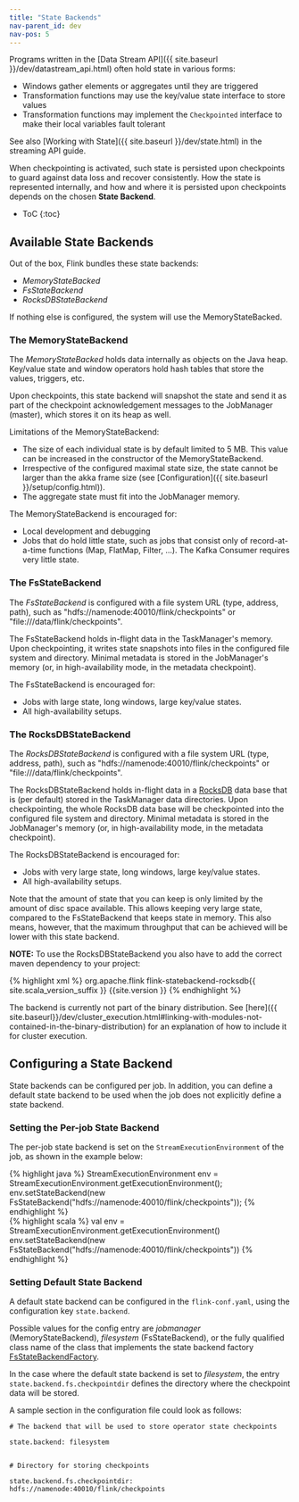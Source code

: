```yaml
---
title: "State Backends"
nav-parent_id: dev
nav-pos: 5
---
```

<!--
Licensed to the Apache Software Foundation (ASF) under one
or more contributor license agreements.  See the NOTICE file
distributed with this work for additional information
regarding copyright ownership.  The ASF licenses this file
to you under the Apache License, Version 2.0 (the
"License"); you may not use this file except in compliance
with the License.  You may obtain a copy of the License at

  http://www.apache.org/licenses/LICENSE-2.0

Unless required by applicable law or agreed to in writing,
software distributed under the License is distributed on an
"AS IS" BASIS, WITHOUT WARRANTIES OR CONDITIONS OF ANY
KIND, either express or implied.  See the License for the
specific language governing permissions and limitations
under the License.
-->

Programs written in the [Data Stream API]({{ site.baseurl }}/dev/datastream_api.html) often hold state in various forms:

- Windows gather elements or aggregates until they are triggered
- Transformation functions may use the key/value state interface to store values
- Transformation functions may implement the `Checkpointed` interface to make their local variables fault tolerant

See also [Working with State]({{ site.baseurl }}/dev/state.html) in the streaming API guide.

When checkpointing is activated, such state is persisted upon checkpoints to guard against data loss and recover consistently.
How the state is represented internally, and how and where it is persisted upon checkpoints depends on the
chosen **State Backend**.

* ToC
{:toc}

## Available State Backends

Out of the box, Flink bundles these state backends:

 - *MemoryStateBacked*
 - *FsStateBackend*
 - *RocksDBStateBackend*

If nothing else is configured, the system will use the MemoryStateBacked.


### The MemoryStateBackend

The *MemoryStateBacked* holds data internally as objects on the Java heap. Key/value state and window operators hold hash tables
that store the values, triggers, etc.

Upon checkpoints, this state backend will snapshot the state and send it as part of the checkpoint acknowledgement messages to the
JobManager (master), which stores it on its heap as well.

Limitations of the MemoryStateBackend:

  - The size of each individual state is by default limited to 5 MB. This value can be increased in the constructor of the MemoryStateBackend.
  - Irrespective of the configured maximal state size, the state cannot be larger than the akka frame size (see [Configuration]({{ site.baseurl }}/setup/config.html)).
  - The aggregate state must fit into the JobManager memory.

The MemoryStateBackend is encouraged for:

  - Local development and debugging
  - Jobs that do hold little state, such as jobs that consist only of record-at-a-time functions (Map, FlatMap, Filter, ...). The Kafka Consumer requires very little state.


### The FsStateBackend

The *FsStateBackend* is configured with a file system URL (type, address, path), such as "hdfs://namenode:40010/flink/checkpoints" or "file:///data/flink/checkpoints".

The FsStateBackend holds in-flight data in the TaskManager's memory. Upon checkpointing, it writes state snapshots into files in the configured file system and directory. Minimal metadata is stored in the JobManager's memory (or, in high-availability mode, in the metadata checkpoint).

The FsStateBackend is encouraged for:

  - Jobs with large state, long windows, large key/value states.
  - All high-availability setups.

### The RocksDBStateBackend

The *RocksDBStateBackend* is configured with a file system URL (type, address, path), such as "hdfs://namenode:40010/flink/checkpoints" or "file:///data/flink/checkpoints".

The RocksDBStateBackend holds in-flight data in a [RocksDB](http://rocksdb.org) data base
that is (per default) stored in the TaskManager data directories. Upon checkpointing, the whole
RocksDB data base will be checkpointed into the configured file system and directory. Minimal
metadata is stored in the JobManager's memory (or, in high-availability mode, in the metadata checkpoint).

The RocksDBStateBackend is encouraged for:

  - Jobs with very large state, long windows, large key/value states.
  - All high-availability setups.

Note that the amount of state that you can keep is only limited by the amount of disc space available.
This allows keeping very large state, compared to the FsStateBackend that keeps state in memory.
This also means, however, that the maximum throughput that can be achieved will be lower with
this state backend.

**NOTE:** To use the RocksDBStateBackend you also have to add the correct maven dependency to your
project:

{% highlight xml %}
<dependency>
  <groupId>org.apache.flink</groupId>
  <artifactId>flink-statebackend-rocksdb{{ site.scala_version_suffix }}</artifactId>
  <version>{{site.version }}</version>
</dependency>
{% endhighlight %}

The backend is currently not part of the binary distribution. See
[here]({{ site.baseurl}}/dev/cluster_execution.html#linking-with-modules-not-contained-in-the-binary-distribution)
for an explanation of how to include it for cluster execution.

## Configuring a State Backend

State backends can be configured per job. In addition, you can define a default state backend to be used when the
job does not explicitly define a state backend.


### Setting the Per-job State Backend

The per-job state backend is set on the `StreamExecutionEnvironment` of the job, as shown in the example below:

<div class="codetabs" markdown="1">
<div data-lang="java" markdown="1">
{% highlight java %}
StreamExecutionEnvironment env = StreamExecutionEnvironment.getExecutionEnvironment();
env.setStateBackend(new FsStateBackend("hdfs://namenode:40010/flink/checkpoints"));
{% endhighlight %}
</div>
<div data-lang="scala" markdown="1">
{% highlight scala %}
val env = StreamExecutionEnvironment.getExecutionEnvironment()
env.setStateBackend(new FsStateBackend("hdfs://namenode:40010/flink/checkpoints"))
{% endhighlight %}
</div>
</div>


### Setting Default State Backend

A default state backend can be configured in the `flink-conf.yaml`, using the configuration key `state.backend`.

Possible values for the config entry are *jobmanager* (MemoryStateBackend), *filesystem* (FsStateBackend), or the fully qualified class
name of the class that implements the state backend factory [FsStateBackendFactory](https://github.com/apache/flink/blob/master/flink-runtime/src/main/java/org/apache/flink/runtime/state/filesystem/FsStateBackendFactory.java).

In the case where the default state backend is set to *filesystem*, the entry `state.backend.fs.checkpointdir` defines the directory where the checkpoint data will be stored.

A sample section in the configuration file could look as follows:

~~~
# The backend that will be used to store operator state checkpoints

state.backend: filesystem


# Directory for storing checkpoints

state.backend.fs.checkpointdir: hdfs://namenode:40010/flink/checkpoints
~~~
